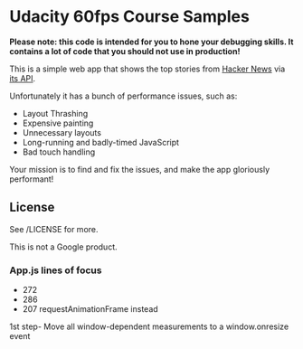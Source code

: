# Udacity 60fps Course Samples

**Please note: this code is intended for you to hone your debugging skills. It contains a lot of code that you should not use in production!**

This is a simple web app that shows the top stories from [Hacker News](https://news.ycombinator.com/news) via [its API](http://blog.ycombinator.com/hacker-news-api).

Unfortunately it has a bunch of performance issues, such as:

* Layout Thrashing
* Expensive painting
* Unnecessary layouts
* Long-running and badly-timed JavaScript
* Bad touch handling

Your mission is to find and fix the issues, and make the app gloriously performant!

## License

See /LICENSE for more.

This is not a Google product.

### App.js lines of focus

* 272
* 286
* 207 requestAnimationFrame instead

1st step- Move all window-dependent measurements to a window.onresize event